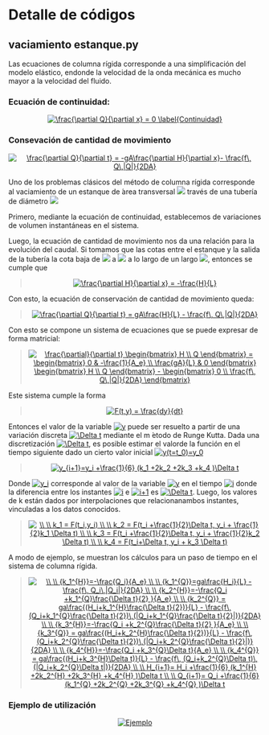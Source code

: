 # Detalle de códigos

## vaciamiento estanque.py

Las ecuaciones de columna rígida corresponde a una simplificación del modelo elástico, endonde la velocidad de la onda mecánica es mucho mayor a la velocidad del fluido.

### Ecuación de continuidad:
<p align="center">
<a href="https://www.codecogs.com/eqnedit.php?latex=\frac{\partial&space;Q}{\partial&space;x}&space;=&space;0&space;\label{Continuidad}" target="_blank"><img src="https://latex.codecogs.com/gif.latex?\frac{\partial&space;Q}{\partial&space;x}&space;=&space;0&space;\label{Continuidad}" title="\frac{\partial Q}{\partial x} = 0 \label{Continuidad}" /></a>
</p>

### Consevación de cantidad de movimiento 
<p align="center">
<a href="https://www.codecogs.com/eqnedit.php?latex=\frac{\partial&space;Q}{\partial&space;t}&space;=&space;-gA\frac{\partial&space;H}{\partial&space;x}-&space;\frac{f\,&space;Q\,|Q|}{2DA}" target="_blank"><img src="https://latex.codecogs.com/gif.latex?\frac{\partial&space;Q}{\partial&space;t}&space;=&space;-gA\frac{\partial&space;H}{\partial&space;x}-&space;\frac{f\,&space;Q\,|Q|}{2DA}" title="\frac{\partial Q}{\partial t} = -gA\frac{\partial H}{\partial x}- \frac{f\, Q\,|Q|}{2DA}" /></a>
</p>

Uno de los problemas clásicos del método de columna rígida corresponde al vaciamiento de un estanque de  ́area transversal <img src="https://render.githubusercontent.com/render/math?math=A_e"> través de una tubería de diámetro <img src="https://render.githubusercontent.com/render/math?math=D">

Primero, mediante la ecuación de continuidad, establecemos de variaciones de volumen instantáneas en el sistema.

Luego,  la  ecuación  de  cantidad  de  movimiento  nos  da  una  relación  para  la  evolución  del caudal. Si tomamos que las cotas entre el estanque y la salida de la tubería la cota baja de <img src="https://render.githubusercontent.com/render/math?math=H_e"> a <img src="https://render.githubusercontent.com/render/math?math=0"> a lo largo de un largo <img src="https://render.githubusercontent.com/render/math?math=L">, entonces se cumple que

> <p align="center">
> <a href="https://www.codecogs.com/eqnedit.php?latex=\frac{\partial&space;H}{\partial&space;x}&space;=&space;-\frac{H}{L}" target="_blank"><img src="https://latex.codecogs.com/gif.latex?\frac{\partial&space;H}{\partial&space;x}&space;=&space;-\frac{H}{L}" title="\frac{\partial H}{\partial x} = -\frac{H}{L}" /></a>
> </p>

Con esto, la ecuación de conservación de cantidad de movimiento queda:

> <p align="center">
> <a href="https://www.codecogs.com/eqnedit.php?latex=\frac{\partial&space;Q}{\partial&space;t}&space;=&space;gA\frac{H}{L}&space;-&space;\frac{f\,&space;Q\,|Q|}{2DA}" target="_blank"><img src="https://latex.codecogs.com/gif.latex?\frac{\partial&space;Q}{\partial&space;t}&space;=&space;gA\frac{H}{L}&space;-&space;\frac{f\,&space;Q\,|Q|}{2DA}" title="\frac{\partial Q}{\partial t} = gA\frac{H}{L} - \frac{f\, Q\,|Q|}{2DA}" /></a>
> </p>

Con esto se compone un sistema de ecuaciones que se puede expresar de forma matricial:

> <p align="center">
> <a href="https://www.codecogs.com/eqnedit.php?latex=\frac{\partial}{\partial&space;t}&space;\begin{bmatrix}&space;H&space;\\&space;Q&space;\end{bmatrix}&space;=&space;\begin{bmatrix}&space;0&space;&&space;-\frac{1}{A_e}&space;\\&space;\frac{gA}{L}&space;&&space;0&space;\end{bmatrix}&space;\begin{bmatrix}&space;H&space;\\&space;Q&space;\end{bmatrix}&space;-&space;\begin{bmatrix}&space;0&space;\\&space;\frac{f\,&space;Q\,|Q|}{2DA}&space;\end{bmatrix}" target="_blank"><img src="https://latex.codecogs.com/gif.latex?\frac{\partial}{\partial&space;t}&space;\begin{bmatrix}&space;H&space;\\&space;Q&space;\end{bmatrix}&space;=&space;\begin{bmatrix}&space;0&space;&&space;-\frac{1}{A_e}&space;\\&space;\frac{gA}{L}&space;&&space;0&space;\end{bmatrix}&space;\begin{bmatrix}&space;H&space;\\&space;Q&space;\end{bmatrix}&space;-&space;\begin{bmatrix}&space;0&space;\\&space;\frac{f\,&space;Q\,|Q|}{2DA}&space;\end{bmatrix}" title="\frac{\partial}{\partial t} \begin{bmatrix} H \\ Q \end{bmatrix} = \begin{bmatrix} 0 & -\frac{1}{A_e} \\ \frac{gA}{L} & 0 \end{bmatrix} \begin{bmatrix} H \\ Q \end{bmatrix} - \begin{bmatrix} 0 \\ \frac{f\, Q\,|Q|}{2DA} \end{bmatrix}" /></a>
> </p>

Este sistema cumple la forma

> <p align="center">
> <a href="https://www.codecogs.com/eqnedit.php?latex=F(t,y)&space;=&space;\frac{dy}{dt}" target="_blank"><img src="https://latex.codecogs.com/gif.latex?F(t,y)&space;=&space;\frac{dy}{dt}" title="F(t,y) = \frac{dy}{dt}" /></a>
> </p>

Entonces el valor de la variable <a href="https://www.codecogs.com/eqnedit.php?latex=y" target="_blank"><img src="https://latex.codecogs.com/gif.latex?y" title="y" /></a> puede ser resuelto a partir de una variación discreta <a href="https://www.codecogs.com/eqnedit.php?latex=\Delta&space;t" target="_blank"><img src="https://latex.codecogs.com/gif.latex?\Delta&space;t" title="\Delta t" /></a> mediante el m ́etodo de Runge Kutta. Dada una discretización <a href="https://www.codecogs.com/eqnedit.php?latex=\Delta&space;t" target="_blank"><img src="https://latex.codecogs.com/gif.latex?\Delta&space;t" title="\Delta t" /></a>, es posible estimar el valorde la función en el tiempo siguiente dado un cierto valor inicial <a href="https://www.codecogs.com/eqnedit.php?latex=y(t=t_0)=y_0" target="_blank"><img src="https://latex.codecogs.com/gif.latex?y(t=t_0)=y_0" title="y(t=t_0)=y_0" /></a> 

> <p align="center">
> <a href="https://www.codecogs.com/eqnedit.php?latex=y_{i&plus;1}=y_i&space;&plus;\frac{1}{6}&space;(k_1&space;&plus;2k_2&space;&plus;2k_3&space;&plus;k_4&space;)\Delta&space;t" target="_blank"><img src="https://latex.codecogs.com/gif.latex?y_{i&plus;1}=y_i&space;&plus;\frac{1}{6}&space;(k_1&space;&plus;2k_2&space;&plus;2k_3&space;&plus;k_4&space;)\Delta&space;t" title="y_{i+1}=y_i +\frac{1}{6} (k_1 +2k_2 +2k_3 +k_4 )\Delta t" /></a>
> </p>

Donde <a href="https://www.codecogs.com/eqnedit.php?latex=y_i" target="_blank"><img src="https://latex.codecogs.com/gif.latex?y_i" title="y_i" /></a> corresponde al valor de la variable <a href="https://www.codecogs.com/eqnedit.php?latex=y" target="_blank"><img src="https://latex.codecogs.com/gif.latex?y" title="y" /></a> en el tiempo <a href="https://www.codecogs.com/eqnedit.php?latex=i" target="_blank"><img src="https://latex.codecogs.com/gif.latex?i" title="i" /></a> donde la diferencia entre los instantes <a href="https://www.codecogs.com/eqnedit.php?latex=i" target="_blank"><img src="https://latex.codecogs.com/gif.latex?i" title="i" /></a> e <a href="https://www.codecogs.com/eqnedit.php?latex=i&plus;1" target="_blank"><img src="https://latex.codecogs.com/gif.latex?i&plus;1" title="i+1" /></a> es <a href="https://www.codecogs.com/eqnedit.php?latex=\Delta&space;t" target="_blank"><img src="https://latex.codecogs.com/gif.latex?\Delta&space;t" title="\Delta t" /></a>. Luego, los valores de k están dados por interpolaciones que relacionanambos instantes, vinculadas a los datos conocidos.

> <p align="center">
> <a href="https://www.codecogs.com/eqnedit.php?latex=\\&space;\\&space;k_1&space;=&space;F(t_i,y_i)&space;\\&space;\\&space;k_2&space;=&space;F(t_i&space;&plus;\frac{1}{2}\Delta&space;t,&space;y_i&space;&plus;&space;\frac{1}{2}k_1&space;\Delta&space;t)&space;\\&space;\\&space;k_3&space;=&space;F(t_i&space;&plus;\frac{1}{2}\Delta&space;t,&space;y_i&space;&plus;&space;\frac{1}{2}k_2&space;\Delta&space;t)&space;\\&space;\\&space;k_4&space;=&space;F(t_i&plus;\Delta&space;t,&space;y_i&space;&plus;&space;k_3&space;\Delta&space;t)" target="_blank"><img src="https://latex.codecogs.com/gif.latex?\\&space;\\&space;k_1&space;=&space;F(t_i,y_i)&space;\\&space;\\&space;k_2&space;=&space;F(t_i&space;&plus;\frac{1}{2}\Delta&space;t,&space;y_i&space;&plus;&space;\frac{1}{2}k_1&space;\Delta&space;t)&space;\\&space;\\&space;k_3&space;=&space;F(t_i&space;&plus;\frac{1}{2}\Delta&space;t,&space;y_i&space;&plus;&space;\frac{1}{2}k_2&space;\Delta&space;t)&space;\\&space;\\&space;k_4&space;=&space;F(t_i&plus;\Delta&space;t,&space;y_i&space;&plus;&space;k_3&space;\Delta&space;t)" title="\\ \\ k_1 = F(t_i,y_i) \\ \\ k_2 = F(t_i +\frac{1}{2}\Delta t, y_i + \frac{1}{2}k_1 \Delta t) \\ \\ k_3 = F(t_i +\frac{1}{2}\Delta t, y_i + \frac{1}{2}k_2 \Delta t) \\ \\ k_4 = F(t_i+\Delta t, y_i + k_3 \Delta t)" /></a>
> </p>

A modo de ejemplo, se muestran los cálculos para un paso de tiempo en el sistema de columna rígida.

> <p align="center">
> <a href="https://www.codecogs.com/eqnedit.php?latex=\\&space;\\&space;{k_1^{H}}=-\frac{Q_i}{A_e}&space;\\&space;\\&space;{k_1^{Q}}=ga\frac{H_i}{L}&space;-&space;\frac{f\,&space;Q_i\,|Q_i|}{2DA}&space;\\&space;\\&space;{k_2^{H}}=-\frac{Q_i&space;&plus;k_1^{Q}\frac{\Delta&space;t}{2}&space;}{A_e}&space;\\&space;\\&space;{k_2^{Q}}&space;=&space;ga\frac{(H_i&plus;k_1^{H}\frac{\Delta&space;t}{2})}{L}&space;-&space;\frac{f\,&space;(Q_i&plus;k_1^{Q}\frac{\Delta&space;t}{2})\,(|Q_i&plus;k_1^{Q}\frac{\Delta&space;t}{2}|)}{2DA}&space;\\&space;\\&space;{k_3^{H}}=-\frac{Q_i&space;&plus;k_2^{Q}\frac{\Delta&space;t}{2}&space;}{A_e}&space;\\&space;\\&space;{k_3^{Q}}&space;=&space;ga\frac{(H_i&plus;k_2^{H}\frac{\Delta&space;t}{2})}{L}&space;-&space;\frac{f\,&space;(Q_i&plus;k_2^{Q}\frac{\Delta&space;t}{2})\,(|Q_i&plus;k_2^{Q}\frac{\Delta&space;t}{2}|)}{2DA}&space;\\&space;\\&space;{k_4^{H}}=-\frac{Q_i&space;&plus;k_3^{Q}\Delta&space;t}{A_e}&space;\\&space;\\&space;{k_4^{Q}}&space;=&space;ga\frac{(H_i&plus;k_3^{H}\Delta&space;t)}{L}&space;-&space;\frac{f\,&space;(Q_i&plus;k_2^{Q}\Delta&space;t)\,(|Q_i&plus;k_2^{Q}\Delta&space;t|)}{2DA}&space;\\&space;\\&space;H_{i&plus;1}=&space;H_i&space;&plus;\frac{1}{6}&space;(k_1^{H}&space;&plus;2k_2^{H}&space;&plus;2k_3^{H}&space;&plus;k_4^{H}&space;)\Delta&space;t&space;\\&space;\\&space;Q_{i&plus;1}=&space;Q_i&space;&plus;\frac{1}{6}&space;(k_1^{Q}&space;&plus;2k_2^{Q}&space;&plus;2k_3^{Q}&space;&plus;k_4^{Q}&space;)\Delta&space;t" target="_blank"><img src="https://latex.codecogs.com/gif.latex?\\&space;\\&space;{k_1^{H}}=-\frac{Q_i}{A_e}&space;\\&space;\\&space;{k_1^{Q}}=ga\frac{H_i}{L}&space;-&space;\frac{f\,&space;Q_i\,|Q_i|}{2DA}&space;\\&space;\\&space;{k_2^{H}}=-\frac{Q_i&space;&plus;k_1^{Q}\frac{\Delta&space;t}{2}&space;}{A_e}&space;\\&space;\\&space;{k_2^{Q}}&space;=&space;ga\frac{(H_i&plus;k_1^{H}\frac{\Delta&space;t}{2})}{L}&space;-&space;\frac{f\,&space;(Q_i&plus;k_1^{Q}\frac{\Delta&space;t}{2})\,(|Q_i&plus;k_1^{Q}\frac{\Delta&space;t}{2}|)}{2DA}&space;\\&space;\\&space;{k_3^{H}}=-\frac{Q_i&space;&plus;k_2^{Q}\frac{\Delta&space;t}{2}&space;}{A_e}&space;\\&space;\\&space;{k_3^{Q}}&space;=&space;ga\frac{(H_i&plus;k_2^{H}\frac{\Delta&space;t}{2})}{L}&space;-&space;\frac{f\,&space;(Q_i&plus;k_2^{Q}\frac{\Delta&space;t}{2})\,(|Q_i&plus;k_2^{Q}\frac{\Delta&space;t}{2}|)}{2DA}&space;\\&space;\\&space;{k_4^{H}}=-\frac{Q_i&space;&plus;k_3^{Q}\Delta&space;t}{A_e}&space;\\&space;\\&space;{k_4^{Q}}&space;=&space;ga\frac{(H_i&plus;k_3^{H}\Delta&space;t)}{L}&space;-&space;\frac{f\,&space;(Q_i&plus;k_2^{Q}\Delta&space;t)\,(|Q_i&plus;k_2^{Q}\Delta&space;t|)}{2DA}&space;\\&space;\\&space;H_{i&plus;1}=&space;H_i&space;&plus;\frac{1}{6}&space;(k_1^{H}&space;&plus;2k_2^{H}&space;&plus;2k_3^{H}&space;&plus;k_4^{H}&space;)\Delta&space;t&space;\\&space;\\&space;Q_{i&plus;1}=&space;Q_i&space;&plus;\frac{1}{6}&space;(k_1^{Q}&space;&plus;2k_2^{Q}&space;&plus;2k_3^{Q}&space;&plus;k_4^{Q}&space;)\Delta&space;t" title="\\ \\ {k_1^{H}}=-\frac{Q_i}{A_e} \\ \\ {k_1^{Q}}=ga\frac{H_i}{L} - \frac{f\, Q_i\,|Q_i|}{2DA} \\ \\ {k_2^{H}}=-\frac{Q_i +k_1^{Q}\frac{\Delta t}{2} }{A_e} \\ \\ {k_2^{Q}} = ga\frac{(H_i+k_1^{H}\frac{\Delta t}{2})}{L} - \frac{f\, (Q_i+k_1^{Q}\frac{\Delta t}{2})\,(|Q_i+k_1^{Q}\frac{\Delta t}{2}|)}{2DA} \\ \\ {k_3^{H}}=-\frac{Q_i +k_2^{Q}\frac{\Delta t}{2} }{A_e} \\ \\ {k_3^{Q}} = ga\frac{(H_i+k_2^{H}\frac{\Delta t}{2})}{L} - \frac{f\, (Q_i+k_2^{Q}\frac{\Delta t}{2})\,(|Q_i+k_2^{Q}\frac{\Delta t}{2}|)}{2DA} \\ \\ {k_4^{H}}=-\frac{Q_i +k_3^{Q}\Delta t}{A_e} \\ \\ {k_4^{Q}} = ga\frac{(H_i+k_3^{H}\Delta t)}{L} - \frac{f\, (Q_i+k_2^{Q}\Delta t)\,(|Q_i+k_2^{Q}\Delta t|)}{2DA} \\ \\ H_{i+1}= H_i +\frac{1}{6} (k_1^{H} +2k_2^{H} +2k_3^{H} +k_4^{H} )\Delta t \\ \\ Q_{i+1}= Q_i +\frac{1}{6} (k_1^{Q} +2k_2^{Q} +2k_3^{Q} +k_4^{Q} )\Delta t" /></a>
> </p>

### Ejemplo de utilización

<p align="center">
  <a href="https://ibb.co/4Wy1gb2"><img src="https://i.ibb.co/2q2ZYzS/Ejemplo.png" alt="Ejemplo" border="0"></a>
</p>
